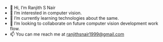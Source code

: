 - 👋 Hi, I’m Ranjith S Nair
- 👀 I’m interested in computer vision.
- 🌱 I’m currently learning technologies about the same.
- 💞️ I’m looking to collaborate on future computer vision development work flow.
- 📫 You can me reach me at ranjithsnair1999@gmail.com

<!---
evilsin666/evilsin666 is a ✨ special ✨ repository because its `README.md` (this file) appears on your GitHub profile.
You can click the Preview link to take a look at your changes.
--->
